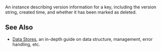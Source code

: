An instance describing version information for a key, including the version string, created time, and whether it has been marked as deleted.

See Also
--------

*   [Data Stores](https://developer.roblox.com/en-us/articles/Data-store), an in-depth guide on data structure, management, error handling, etc.